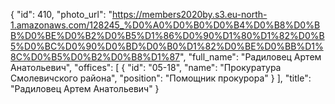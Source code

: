 {
    "id": 410,
    "photo_url": "https://members2020by.s3.eu-north-1.amazonaws.com/128245_%D0%A0%D0%B0%D0%B4%D0%B8%D0%BB%D0%BE%D0%B2%D0%B5%D1%86%D0%90%D1%80%D1%82%D0%B5%D0%BC%D0%90%D0%BD%D0%B0%D1%82%D0%BE%D0%BB%D1%8C%D0%B5%D0%B2%D0%B8%D1%87",
    "full_name": "Радиловец Артем Анатольевич",
    "offices": [
        {
            "id": "05-18",
            "name": "Прокуратура Смолевичского района",
            "position": "Помощник прокурора"
        }
    ],
    "title": "Радиловец Артем Анатольевич"
}